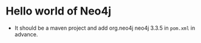 # Hello world of Neo4j
- It should be a maven project and add
    </dependency>
    <dependency>
    <groupId>org.neo4j</groupId>
    <artifactId>neo4j</artifactId>
    <version>3.3.5</version>
    </dependency>
   in `pom.xml` in advance.
